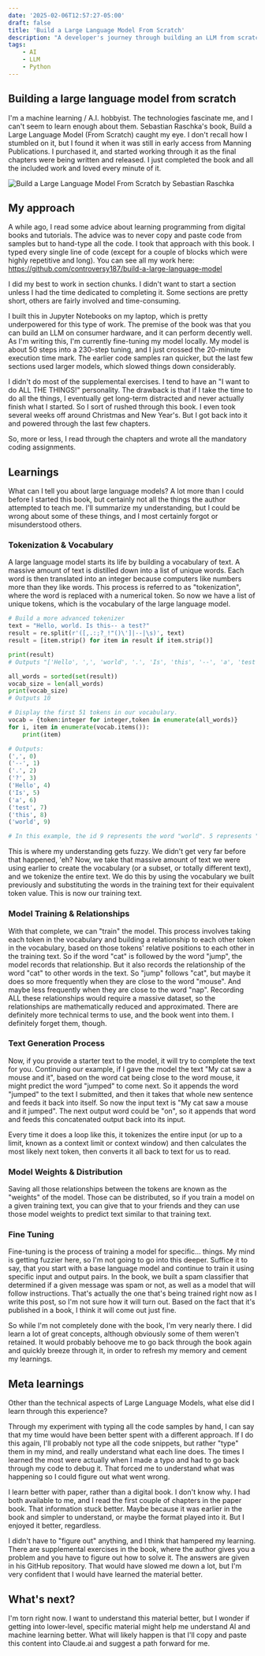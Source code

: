 ```yaml
---
date: '2025-02-06T12:57:27-05:00'
draft: false
title: 'Build a Large Language Model From Scratch'
description: "A developer's journey through building an LLM from scratch, sharing key insights about tokenization, training, and the learning process of mastering AI fundamentals."
tags:
    - AI
    - LLM
    - Python
---
```


## Building a large language model from scratch
I'm a machine learning / A.I. hobbyist. The technologies fascinate me, and I can't seem to learn enough about them. Sebastian Raschka's book, Build a Large Language Model (From Scratch) caught my eye. I don't recall how I stumbled on it, but I found it when it was still in early access from Manning Publications. I purchased it, and started working through it as the final chapters were being written and released. I just completed the book and all the included work and loved every minute of it.

![Build a Large Language Model From Scratch by Sebastian Raschka](llm-book.jpg)

## My approach
A while ago, I read some advice about learning programming from digital books and tutorials. The advice was to never copy and paste code from samples but to hand-type all the code. I took that approach with this book. I typed every single line of code (except for a couple of blocks which were highly repetitive and long). You can see all my work here: https://github.com/controversy187/build-a-large-language-model

I did my best to work in section chunks. I didn't want to start a section unless I had the time dedicated to completing it. Some sections are pretty short, others are fairly involved and time-consuming.

I built this in Jupyter Notebooks on my laptop, which is pretty underpowered for this type of work. The premise of the book was that you can build an LLM on consumer hardware, and it can perform decently well. As I'm writing this, I'm currently fine-tuning my model locally. My model is about 50 steps into a 230-step tuning, and I just crossed the 20-minute execution time mark. The earlier code samples ran quicker, but the last few sections used larger models, which slowed things down considerably.

I didn't do most of the supplemental exercises. I tend to have an "I want to do ALL THE THINGS!" personality. The drawback is that if I take the time to do all the things, I eventually get long-term distracted and never actually finish what I started. So I sort of rushed through this book. I even took several weeks off around Christmas and New Year's. But I got back into it and powered through the last few chapters.

So, more or less, I read through the chapters and wrote all the mandatory coding assignments.

## Learnings
What can I tell you about large language models? A lot more than I could before I started this book, but certainly not all the things the author attempted to teach me. I'll summarize my understanding, but I could be wrong about some of these things, and I most certainly forgot or misunderstood others.

### Tokenization & Vocabulary
A large language model starts its life by building a vocabulary of text. A massive amount of text is distilled down into a list of unique words. Each word is then translated into an integer because computers like numbers more than they like words. This process is referred to as "tokenization", where the word is replaced with a numerical token. So now we have a list of unique tokens, which is the vocabulary of the large language model.
```python
# Build a more advanced tokenizer
text = "Hello, world. Is this-- a test?"
result = re.split(r'([,.:;?_!"()\']|--|\s)', text)
result = [item.strip() for item in result if item.strip()]

print(result)
# Outputs "['Hello', ',', 'world', '.', 'Is', 'this', '--', 'a', 'test', '?']"

all_words = sorted(set(result))
vocab_size = len(all_words)
print(vocab_size)
# Outputs 10

# Display the first 51 tokens in our vocabulary.
vocab = {token:integer for integer,token in enumerate(all_words)}
for i, item in enumerate(vocab.items()):
    print(item)

# Outputs:
(',', 0)
('--', 1)
('.', 2)
('?', 3)
('Hello', 4)
('Is', 5)
('a', 6)
('test', 7)
('this', 8)
('world', 9)

# In this example, the id 9 represents the word "world". 5 represents "Is". etc.
```
This is where my understanding gets fuzzy. We didn't get very far before that happened, 'eh? Now, we take that massive amount of text we were using earlier to create the vocabulary (or a subset, or totally different text), and we tokenize the entire text. We do this by using the vocabulary we built previously and substituting the words in the training text for their equivalent token value. This is now our training text.

### Model Training & Relationships
With that complete, we can "train" the model. This process involves taking each token in the vocabulary and building a relationship to each other token in the vocabulary, based on those tokens' relative positions to each other in the training text. So if the word "cat" is followed by the word "jump", the model records that relationship. But it also records the relationship of the word "cat" to other words in the text. So "jump" follows "cat", but maybe it does so more frequently when they are close to the word "mouse". And maybe less frequently when they are close to the word "nap". Recording ALL these relationships would require a massive dataset, so the relationships are mathematically reduced and approximated. There are definitely more technical terms to use, and the book went into them. I definitely forget them, though.

### Text Generation Process
Now, if you provide a starter text to the model, it will try to complete the text for you. Continuing our example, if I gave the model the text "My cat saw a mouse and it", based on the word cat being close to the word mouse, it might predict the word "jumped" to come next. So it appends the word "jumped" to the text I submitted, and then it takes that whole new sentence and feeds it back into itself. So now the input text is "My cat saw a mouse and it jumped". The next output word could be "on", so it appends that word and feeds this concatenated output back into its input.

Every time it does a loop like this, it tokenizes the entire input (or up to a limit, known as a context limit or context window) and then calculates the most likely next token, then converts it all back to text for us to read.

### Model Weights & Distribution
Saving all those relationships between the tokens are known as the "weights" of the model. Those can be distributed, so if you train a model on a given training text, you can give that to your friends and they can use those model weights to predict text similar to that training text.

### Fine Tuning
Fine-tuning is the process of training a model for specific... things. My mind is getting fuzzier here, so I'm not going to go into this deeper. Suffice it to say, that you start with a base language model and continue to train it using specific input and output pairs. In the book, we built a spam classifier that determined if a given message was spam or not, as well as a model that will follow instructions. That's actually the one that's being trained right now as I write this post, so I'm not sure how it will turn out. Based on the fact that it's published in a book, I think it will come out just fine.

So while I'm not completely done with the book, I'm very nearly there. I did learn a lot of great concepts, although obviously some of them weren't retained. It would probably behoove me to go back through the book again and quickly breeze through it, in order to refresh my memory and cement my learnings.

## Meta learnings
Other than the technical aspects of Large Language Models, what else did I learn through this experience?

Through my experiment with typing all the code samples by hand, I can say that my time would have been better spent with a different approach. If I do this again, I'll probably not type all the code snippets, but rather "type" them in my mind, and really understand what each line does. The times I learned the most were actually when I made a typo and had to go back through my code to debug it. That forced me to understand what was happening so I could figure out what went wrong.

I learn better with paper, rather than a digital book. I don't know why. I had both available to me, and I read the first couple of chapters in the paper book. That information stuck better. Maybe because it was earlier in the book and simpler to understand, or maybe the format played into it. But I enjoyed it better, regardless.

I didn't have to "figure out" anything, and I think that hampered my learning. There are supplemental exercises in the book, where the author gives you a problem and you have to figure out how to solve it. The answers are given in his GitHub repository. That would have slowed me down a lot, but I'm very confident that I would have learned the material better.

## What's next?
I'm torn right now. I want to understand this material better, but I wonder if getting into lower-level, specific material might help me understand AI and machine learning better. What will likely happen is that I'll copy and paste this content into Claude.ai and suggest a path forward for me.



